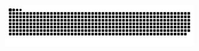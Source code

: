 
![Snake animation](https://github.com/rafael4141/rafael4141/blob/output/github-contribution-grid-snake.svg)
